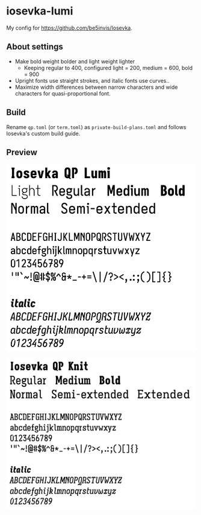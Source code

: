 # iosevka-lumi

My config for https://github.com/be5invis/Iosevka.

## About settings

- Make bold weight bolder and light weight lighter
  - Keeping regular to 400, configured light = 200, medium = 600, bold = 900
- Upright fonts use straight strokes, and italic fonts use curves..
- Maximize width differences between narrow characters and wide characters for quasi-proportional font.

## Build

Rename `qp.toml` (or `term.toml`) as `private-build-plans.toml` and follows Iosevka's custom build guide. 

## Preview

![Lumi preview](/lumi.png)

![Knit preview](/knit.png)
